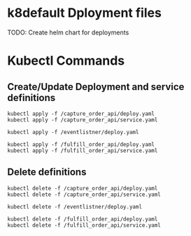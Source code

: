 k8default Dployment files
========================

TODO: Create helm chart for deployments

Kubectl Commands
==============
Create/Update Deployment and service definitions
------
```
kubectl apply -f /capture_order_api/deploy.yaml
kubectl apply -f /capture_order_api/service.yaml

kubectl apply -f /eventlistner/deploy.yaml

kubectl apply -f /fulfill_order_api/deploy.yaml
kubectl apply -f /fulfill_order_api/service.yaml
```

Delete definitions
----
```
kubectl delete -f /capture_order_api/deploy.yaml
kubectl delete -f /capture_order_api/service.yaml

kubectl delete -f /eventlistner/deploy.yaml

kubectl delete -f /fulfill_order_api/deploy.yaml
kubectl delete -f /fulfill_order_api/service.yaml
```